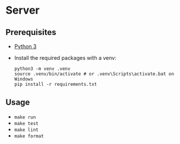 # Server

## Prerequisites

- [Python 3](https://www.python.org/downloads/)
- Install the required packages with a venv:

    ```
    python3 -m venv .venv
    source .venv/bin/activate # or .venv\Scripts\activate.bat on Windows
    pip install -r requirements.txt
    ```

## Usage

- `make run`
- `make test`
- `make lint`
- `make format`
